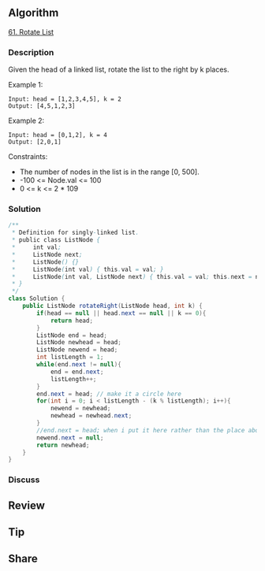 ## Algorithm

[61. Rotate List](https://leetcode.com/problems/rotate-list/)

### Description

Given the head of a linked list, rotate the list to the right by k places.


Example 1:


```
Input: head = [1,2,3,4,5], k = 2
Output: [4,5,1,2,3]
```

Example 2:


```
Input: head = [0,1,2], k = 4
Output: [2,0,1]
```

Constraints:

- The number of nodes in the list is in the range [0, 500].
- -100 <= Node.val <= 100
- 0 <= k <= 2 * 109

### Solution

```java
/**
 * Definition for singly-linked list.
 * public class ListNode {
 *     int val;
 *     ListNode next;
 *     ListNode() {}
 *     ListNode(int val) { this.val = val; }
 *     ListNode(int val, ListNode next) { this.val = val; this.next = next; }
 * }
 */
class Solution {
    public ListNode rotateRight(ListNode head, int k) {
        if(head == null || head.next == null || k == 0){
            return head;
        }
        ListNode end = head;
        ListNode newhead = head;
        ListNode newend = head;
        int listLength = 1;
        while(end.next != null){
            end = end.next;
            listLength++;
        }
        end.next = head; // make it a circle here
        for(int i = 0; i < listLength - (k % listLength); i++){
            newend = newhead;
            newhead = newhead.next;   
        }
        //end.next = head; when i put it here rather than the place above, it cannot pass, i don't know why. can you help me? why should we make a circle?
        newend.next = null;
        return newhead;
    }
}
```

### Discuss

## Review


## Tip


## Share
